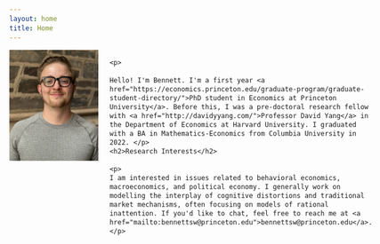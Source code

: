 ```yaml
---
layout: home
title: Home
---
```


<div style="display: flex;">
  <img src="/assets/IMG_4610.jpg" style="width:180px;height:200px;margin-right:20px;">
  <div>

    <p> 

    Hello! I'm Bennett. I'm a first year <a href="https://economics.princeton.edu/graduate-program/graduate-student-directory/">PhD student in Economics at Princeton University</a>. Before this, I was a pre-doctoral research fellow with <a href="http://davidyyang.com/">Professor David Yang</a> in the Department of Economics at Harvard University. I graduated with a BA in Mathematics-Economics from Columbia University in 2022. </p>
    <h2>Research Interests</h2>

    <p>
    I am interested in issues related to behavioral economics, macroeconomics, and political economy. I generally work on modelling the interplay of cognitive distortions and traditional market mechanisms, often focusing on models of rational inattention. If you'd like to chat, feel free to reach me at <a href="mailto:bennettsw@princeton.edu">bennettsw@princeton.edu</a>. 
    </p>
  </div>
</div>
